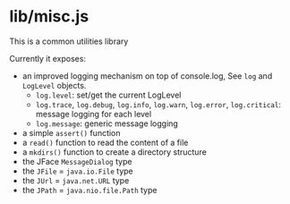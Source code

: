 # lib/misc.js

This is a common utilities library

Currently it exposes:
* an improved logging mechanism on top of console.log, See `log` and `LogLevel` objects.
    * `log.level`: set/get the current LogLevel
    * `log.trace`, `log.debug`, `log.info`, `log.warn`, `log.error`, `log.critical`: message logging for each level
    * `log.message`: generic message logging
* a simple `assert()` function
* a `read()` function to read the content of a file
* a `mkdirs()` function to create a directory structure
* the JFace `MessageDialog` type
* the `JFile` = `java.io.File` type
* the `JUrl` = `java.net.URL` type
* the `JPath` = `java.nio.file.Path` type
